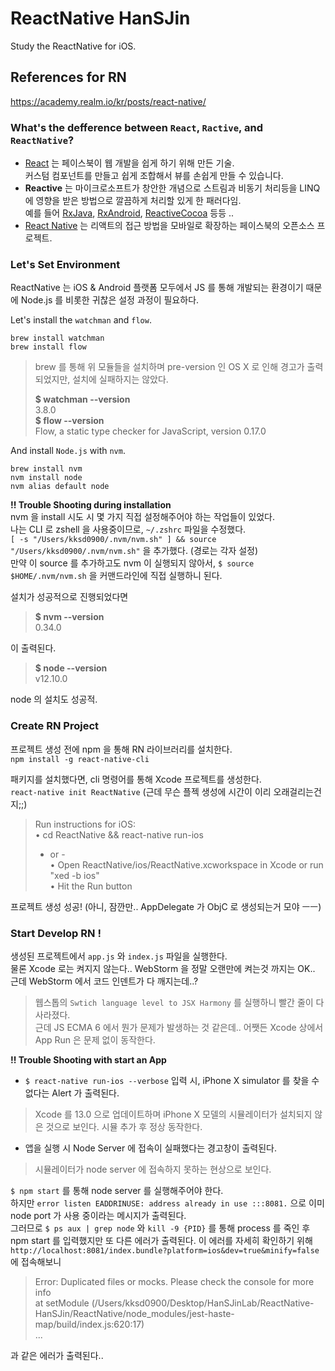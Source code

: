# ReactNative HanSJin
Study the ReactNative for iOS.

## References for RN
https://academy.realm.io/kr/posts/react-native/


### What's the defference between `React`, `Ractive`, and `ReactNative`?

* [React](https://facebook.github.io/react/) 는 페이스북이 웹 개발을 쉽게 하기 위해 만든 기술. <br>
커스텀 컴포넌트를 만들고 쉽게 조합해서 뷰를 손쉽게 만들 수 있습니다.
* **Reactive** 는 마이크로소프트가 창안한 개념으로 스트림과 비동기 처리등을 LINQ에 영향을 받은 방법으로 깔끔하게 처리할 있게 한 패러다임. <br>
예를 들어 [RxJava](https://github.com/ReactiveX/RxJava), [RxAndroid](https://github.com/ReactiveX/RxAndroid), [ReactiveCocoa](https://github.com/ReactiveCocoa/ReactiveCocoa) 등등 ..
* [React Native](https://facebook.github.io/react-native/) 는 리액트의 접근 방법을 모바일로 확장하는 페이스북의 오픈소스 프로젝트.


### Let's Set Environment

ReactNative 는 iOS & Android 플랫폼 모두에서 JS 를 통해 개발되는 환경이기 때문에 Node.js 를 비롯한 귀찮은 설정 과정이 필요하다.

Let's install the `watchman` and `flow`.
```
brew install watchman
brew install flow
```
> brew 를 통해 위 모듈들을 설치하며 pre-version 인 OS X 로 인해 경고가 출력되었지만, 설치에 실패하지는 않았다.
> 
> **$ watchman --version** <br> 
> 3.8.0 <br>
> **$ flow --version** <br>
> Flow, a static type checker for JavaScript, version 0.17.0

And install `Node.js` with `nvm`.
```
brew install nvm
nvm install node
nvm alias default node
```

**!! Trouble Shooting during installation** <br>
nvm 을 install 시도 시 몇 가지 직접 설정해주어야 하는 작업들이 있었다. <br>
나는 CLI 로 zshell 을 사용중이므로, `~/.zshrc` 파일을 수정했다. <br>
`[ -s "/Users/kksd0900/.nvm/nvm.sh" ] && source "/Users/kksd0900/.nvm/nvm.sh"` 을 추가했다. (경로는 각자 설정) <br>
만약 이 source 를 추가하고도 nvm 이 실행되지 않아서, `$ source $HOME/.nvm/nvm.sh` 을 커맨드라인에 직접 실행하니 된다. <br>

설치가 성공적으로 진행되었다면 <br>
> **$ nvm --version** <br>
> 0.34.0

이 출력된다.

> **$ node --version** <br>
> v12.10.0

node 의 설치도 성공적.


### Create RN Project

프로젝트 생성 전에 npm 을 통해 RN 라이브러리를 설치한다. <br>
`npm install -g react-native-cli` 

패키지를 설치했다면, cli 명령어를 통해 Xcode 프로젝트를 생성한다. <br>
`react-native init ReactNative` (근데 무슨 플젝 생성에 시간이 이리 오래걸리는건지;;)

>  Run instructions for iOS: <br>
>  • cd ReactNative && react-native run-ios <br>
>    - or - <br>
>  • Open ReactNative/ios/ReactNative.xcworkspace in Xcode or run "xed -b ios" <br>
>  • Hit the Run button

프로젝트 생성 성공! (아니, 잠깐만.. AppDelegate 가 ObjC 로 생성되는거 모야 ㅡㅡ)


### Start Develop RN !

생성된 프로젝트에서 `app.js` 와 `index.js` 파일을 실행한다.  <br>
물론 Xcode 로는 켜지지 않는다.. WebStorm 을 정말 오랜만에 켜는것 까지는 OK.. 근데 WebStorm 에서 코드 인덴트가 다 깨지는데..?
> 웹스톱의 `Swtich language level to JSX Harmony` 를 실행하니 빨간 줄이 다 사라졌다. <br> 
> 근데 JS ECMA 6 에서 뭔가 문제가 발생하는 것 같은데.. 어쨋든 Xcode 상에서 App Run 은 문제 없이 동작한다.

**!! Trouble Shooting with start an App** <br>

* `$ react-native run-ios --verbose` 입력 시, iPhone X simulator 를 찾을 수 없다는 Alert 가 출력된다.
> Xcode 를 13.0 으로 업데이트하며 iPhone X 모델의 시뮬레이터가 설치되지 않은 것으로 보인다. 시뮬 추가 후 정상 동작한다. 

* 앱을 실행 시 Node Server 에 접속이 실패했다는 경고창이 출력된다. 
> 시뮬레이터가 node server 에 접속하지 못하는 현상으로 보인다.  <br>

`$ npm start` 를 통해 node server  를 실행해주어야 한다. <br>
 하지만 `error listen EADDRINUSE: address already in use :::8081.` 으로 이미 node port 가 사용 중이라는 메시지가 출력된다. <br>
그러므로 `$ ps aux | grep node`  와 `kill -9 {PID}` 를 통해 process 를 죽인 후 npm start 를 입력했지만 또 다른 에러가 출력된다.
이 에러를 자세히 확인하기 위해 `http://localhost:8081/index.bundle?platform=ios&dev=true&minify=false` 에 접속해보니

> Error: Duplicated files or mocks. Please check the console for more info <br>
>   at setModule (/Users/kksd0900/Desktop/HanSJinLab/ReactNative-HanSJin/ReactNative/node_modules/jest-haste-map/build/index.js:620:17) <br>
> ...

과 같은 에러가 출력된다..
